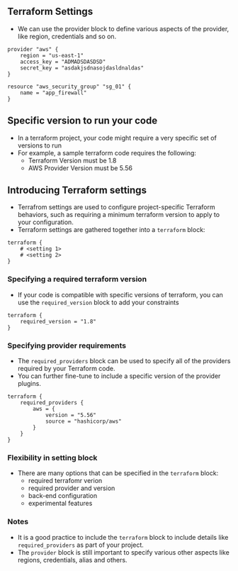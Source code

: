 ## Terraform Settings
- We can use the provider block to define various aspects of the provider, like region, credentials and so on.
```
provider "aws" {
    region = "us-east-1"
    access_key = "ADMADSDASDSD"
    secret_key = "asdakjsdnasojdasldnaldas"
}

resource "aws_security_group" "sg_01" {
    name = "app_firewall"
}
```

## Specific version to run your code
- In a terraform project, your code might require a very specific set of versions to run
- For example, a sample terraform code requires the following:
    - Terraform Version must be 1.8
    - AWS Provider Version must be 5.56

## Introducing Terraform settings
- Terrafrom settings are used to configure project-specific Terraform behaviors, such as requiring a minimum terraform version to apply to your configuration.
- Terraform settings are gathered together into a `terraform` block:

```
terraform {
    # <setting 1>
    # <setting 2>
}
```

### Specifying a required terraform version
- If your code is compatible with specific versions of terraform, you can use the `required_version` block to add your constraints
```
terraform {
    required_version = "1.8"
}
```

### Specifying provider requirements
- The `required_providers` block can be used to specify all of the providers required by your Terraform code.
- You can further fine-tune to include a specific version of the provider plugins.
```
terraform {
    required_providers {
        aws = {
            version = "5.56"
            source = "hashicorp/aws"
        }
    }
}
```

### Flexibility in setting block
- There are many options that can be specified in the `terraform` block:
    - required terrafomr verion
    - required provider and version
    - back-end configuration
    - experimental features

### Notes
- It is a good practice to include the `terraform` block to include details like `required_providers` as part of your project.
- The `provider` block is still important to specify various other aspects like regions, credentials, alias and others.